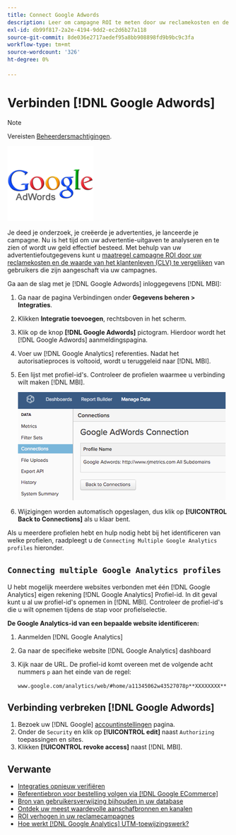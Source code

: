 ```yaml
---
title: Connect Google Adwords
description: Leer om campagne ROI te meten door uw reclamekosten en de waarde van de klantenlevensduur (CLV) van gebruikers te vergelijken die van uw campagnes worden verworven.
exl-id: db99f817-2a2e-4194-9dd2-ec2d6b27a118
source-git-commit: 8de036e2717aedef95a8bb908898fd9b9bc9c3fa
workflow-type: tm+mt
source-wordcount: '326'
ht-degree: 0%

---
```


# Verbinden [!DNL Google Adwords]

>[!NOTE]
>
>Vereisten [Beheerdersmachtigingen](../../../administrator/user-management/user-management.md).

![](../../../assets/Google_Adwords_logo.png)

Je deed je onderzoek, je creëerde je advertenties, je lanceerde je campagne. Nu is het tijd om uw advertentie-uitgaven te analyseren en te zien of wordt uw geld effectief besteed. Met behulp van uw advertentiefoutgegevens kunt u [maatregel campagne ROI door uw reclamekosten en de waarde van het klantenleven (CLV) te vergelijken](../../analysis/roi-ad-camp.md) van gebruikers die zijn aangeschaft via uw campagnes.

Ga aan de slag met je [!DNL Google Adwords] inloggegevens [!DNL MBI]:

1. Ga naar de pagina Verbindingen onder **Gegevens beheren > Integraties**.
1. Klikken **Integratie toevoegen**, rechtsboven in het scherm.
1. Klik op de knop **[!DNL Google Adwords]** pictogram. Hierdoor wordt het [!DNL Google Adwords] aanmeldingspagina.
1. Voer uw [!DNL Google Analytics] referenties. Nadat het autorisatieproces is voltooid, wordt u teruggeleid naar [!DNL MBI].
1. Een lijst met profiel-id&#39;s. Controleer de profielen waarmee u verbinding wilt maken [!DNL MBI].

   ![](../../../assets/cnnct-profile.png)

1. Wijzigingen worden automatisch opgeslagen, dus klik op **[!UICONTROL Back to Connections]** als u klaar bent.

Als u meerdere profielen hebt en hulp nodig hebt bij het identificeren van welke profielen, raadpleegt u de `Connecting Multiple Google Analytics profiles` hieronder.

## `Connecting multiple Google Analytics profiles`

U hebt mogelijk meerdere websites verbonden met één [!DNL Google Analytics] eigen rekening [!DNL Google Analytics] Profiel-id. In dit geval kunt u al uw profiel-id&#39;s opnemen in [!DNL MBI]. Controleer de profiel-id&#39;s die u wilt opnemen tijdens de stap voor profielselectie.

**De Google Analytics-id van een bepaalde website identificeren:**

1. Aanmelden [!DNL Google Analytics]
1. Ga naar de specifieke website [!DNL Google Analytics] dashboard
1. Kijk naar de URL. De profiel-id komt overeen met de volgende acht nummers `p` aan het einde van de regel:

   `www.google.com/analytics/web/#home/a11345062w43527078p**XXXXXXXX**`

## Verbinding verbreken [!DNL Google Adwords]

1. Bezoek uw [!DNL Google] [accountinstellingen](https://www.google.com/account/about/?hl=en) pagina.
1. Onder de `Security` en klik op **[!UICONTROL edit]** naast `Authorizing` toepassingen en sites.
1. Klikken **[!UICONTROL revoke access]** naast [!DNL MBI].

## Verwante

* [Integraties opnieuw verifiëren](https://experienceleague.adobe.com/docs/commerce-knowledge-base/kb/how-to/mbi-reauthenticating-integrations.html?lang=en)
* [Referentiebron voor bestelling volgen via [!DNL Google ECommerce]](../integrations/google-ecommerce.md)
* [Bron van gebruikersverwijzing bijhouden in uw database](../../analysis/google-track-user-acq.md)
* [Ontdek uw meest waardevolle aanschafbronnen en kanalen](../../analysis/most-value-source-channel.md)
* [ROI verhogen in uw reclamecampagnes](../../analysis/roi-ad-camp.md)
* [Hoe werkt [!DNL Google Analytics] UTM-toewijzingswerk?](../../analysis/utm-attributes.md)
